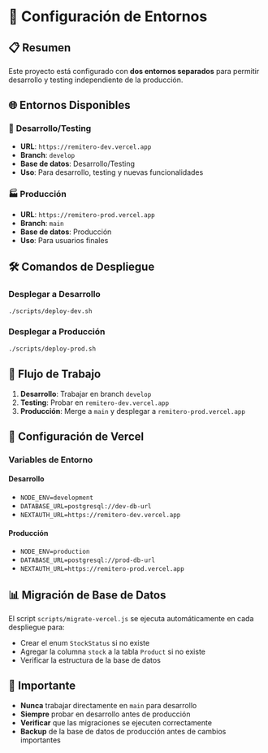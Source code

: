 # 🚀 Configuración de Entornos

## 📋 Resumen

Este proyecto está configurado con **dos entornos separados** para permitir desarrollo y testing independiente de la producción.

## 🌐 Entornos Disponibles

### 🔧 **Desarrollo/Testing**
- **URL**: `https://remitero-dev.vercel.app`
- **Branch**: `develop`
- **Base de datos**: Desarrollo/Testing
- **Uso**: Para desarrollo, testing y nuevas funcionalidades

### 🏭 **Producción**
- **URL**: `https://remitero-prod.vercel.app`
- **Branch**: `main`
- **Base de datos**: Producción
- **Uso**: Para usuarios finales

## 🛠️ Comandos de Despliegue

### Desplegar a Desarrollo
```bash
./scripts/deploy-dev.sh
```

### Desplegar a Producción
```bash
./scripts/deploy-prod.sh
```

## 📝 Flujo de Trabajo

1. **Desarrollo**: Trabajar en branch `develop`
2. **Testing**: Probar en `remitero-dev.vercel.app`
3. **Producción**: Merge a `main` y desplegar a `remitero-prod.vercel.app`

## 🔧 Configuración de Vercel

### Variables de Entorno

#### Desarrollo
- `NODE_ENV=development`
- `DATABASE_URL=postgresql://dev-db-url`
- `NEXTAUTH_URL=https://remitero-dev.vercel.app`

#### Producción
- `NODE_ENV=production`
- `DATABASE_URL=postgresql://prod-db-url`
- `NEXTAUTH_URL=https://remitero-prod.vercel.app`

## 📊 Migración de Base de Datos

El script `scripts/migrate-vercel.js` se ejecuta automáticamente en cada despliegue para:
- Crear el enum `StockStatus` si no existe
- Agregar la columna `stock` a la tabla `Product` si no existe
- Verificar la estructura de la base de datos

## 🚨 Importante

- **Nunca** trabajar directamente en `main` para desarrollo
- **Siempre** probar en desarrollo antes de producción
- **Verificar** que las migraciones se ejecuten correctamente
- **Backup** de la base de datos de producción antes de cambios importantes
